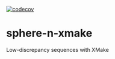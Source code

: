 [![codecov](https://codecov.io/gh/luk036/sphere-n-xmake/branch/master/graph/badge.svg?token=wSdrUVOPhD)](https://codecov.io/gh/luk036/sphere-n-xmake)

# sphere-n-xmake

Low-discrepancy sequences with XMake
